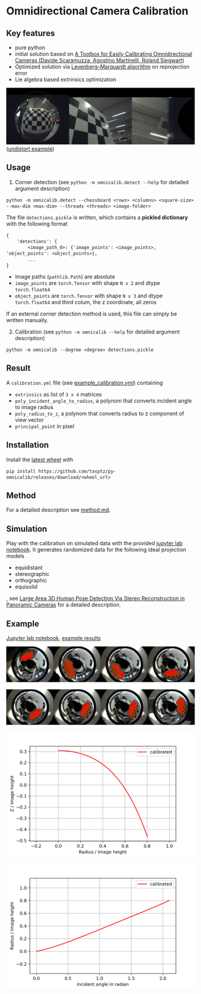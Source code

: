 # Omnidirectional Camera Calibration
## Key features
 * pure python
 * initial solution based on [A Toolbox for Easily Calibrating Omnidirectional Cameras (Davide Scaramuzza, Agostino Martinelli, Roland Siegwart)](http://rpg.ifi.uzh.ch/docs/IROS06_scaramuzza.pdf)
 * Optimized solution via [Levenberg–Marquardt algorithm](https://en.wikipedia.org/wiki/Levenberg%E2%80%93Marquardt_algorithm) on reprojection error
 * Lie algebra based extrinsics optimization
 
![Undistort example](doc/banner.png)
([undistort example](doc/undistort.ipynb))
## Usage
1. Corner detection (see `python -m omnicalib.detect --help` for detailed argument description)
```
python -m omnicalib.detect --chessboard <rows> <columns> <square-size> --max-dim <max-dim> --threads <threads> <image-folder>
```
The file `detections.pickle` is written, which contains a **pickled dictionary** with the following format

```
{
    'detections': {
        <image_path_0>: {'image_points': <image_points>, 'object_points': <object_points>},
        ...
}
```
 * Image paths (`pathlib.Path`) are absolute
 * `image_points` are `torch.Tensor` with shape `N x 2` and dtype `torch.float64`
 * `object_points` are `torch.Tensor` with shape `N x 3` and dtype `torch.float64` and third colum, the z coordinate, all zeros

 If an external corner detection method is used, this file can simply be written manually.

 2. Calibration (see `python -m omnicalib --help` for detailed argument description)
 ```
python -m omnicalib --degree <degree> detections.pickle
```
## Result
A `calibration.yml` file (see [example_calibration.yml](doc/example_calibration.yml)) containing
 * `extrinsics` as list of `3 x 4` matrices
 * `poly_incident_angle_to_radius`, a polynom that converts incident angle to image radius
 * `poly_radius_to_z`, a polynom that converts radius to z component of view vector
 * `principal_point` in pixel

## Installation
Install the [latest wheel](https://github.com/tasptz/py-omnicalib/releases/latest) with
```
pip install https://github.com/tasptz/py-omnicalib/releases/download/<wheel_url>
```

## Method
For a detailed description see [method.md](doc/method.md).

## Simulation
Play with the calibration on simulated data with the provided [jupyter lab notebook](doc/simulation.ipynb). It generates randomized data for the following ideal projection models
 * equidistant
 * stereographic
 * orthographic
 * equisolid

 , see [Large Area 3D Human Pose Detection Via Stereo Reconstruction in Panoramic Cameras](https://arxiv.org/pdf/1907.00534.pdf) for a detailed description.

## Example
[Jupyter lab notebook](doc/example.ipynb), [example results](doc/example_calibration.yml)

![Example calibration](doc/example.jpg)

![Example r-z curve](doc/example_rz.png)

![Example calibration](doc/example_thetar.png)
